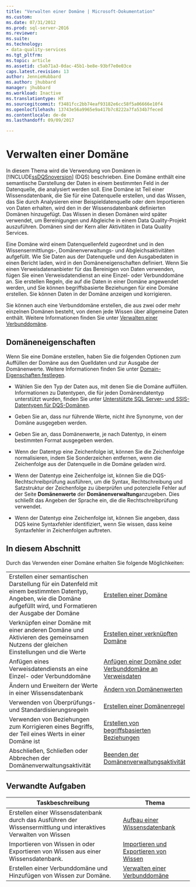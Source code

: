 ```yaml
---
title: "Verwalten einer Domäne | Microsoft-Dokumentation"
ms.custom: 
ms.date: 07/31/2012
ms.prod: sql-server-2016
ms.reviewer: 
ms.suite: 
ms.technology:
- data-quality-services
ms.tgt_pltfrm: 
ms.topic: article
ms.assetid: c5ab71a3-0dac-45b1-be8e-93bf7e0e03ce
caps.latest.revision: 13
author: JennieHubbard
ms.author: jhubbard
manager: jhubbard
ms.workload: Inactive
ms.translationtype: HT
ms.sourcegitcommit: f3481fcc2bb74eaf93182e6cc58f5a06666e10f4
ms.openlocfilehash: 13743e56a9965e9a417b7c8222a7fa534b7feced
ms.contentlocale: de-de
ms.lasthandoff: 09/09/2017

---
```

# <a name="managing-a-domain"></a>Verwalten einer Domäne
  In diesem Thema wird die Verwendung von Domänen in [!INCLUDE[ssDQSnoversion](../includes/ssdqsnoversion-md.md)] (DQS) beschrieben. Eine Domäne enthält eine semantische Darstellung der Daten in einem bestimmten Feld in der Datenquelle, die analysiert werden soll. Eine Domäne ist Teil einer Wissensdatenbank, die Sie für eine Datenquelle erstellen, und das Wissen, das Sie durch Analysieren einer Beispieldatenquelle oder dem Importieren von Daten erhalten, wird den in der Wissensdatenbank definierten Domänen hinzugefügt. Das Wissen in diesen Domänen wird später verwendet, um Bereinigungen und Abgleiche in einem Data Quality-Projekt auszuführen. Domänen sind der Kern aller Aktivitäten in Data Quality Services.  
  
 Eine Domäne wird einem Datenquellenfeld zugeordnet und in den Wissensermittlungs-, Domänenverwaltungs- und Abgleichsaktivitäten aufgefüllt. Wie Sie Daten aus der Datenquelle und den Ausgabedaten in einen Bericht laden, wird in den Domäneneigenschaften definiert. Wenn Sie einen Verweisdatenanbieter für das Bereinigen von Daten verwenden, fügen Sie einen Verweisdatendienst an eine Einzel- oder Verbunddomäne an. Sie erstellen Regeln, die auf die Daten in einer Domäne angewendet werden, und Sie können begriffsbasierte Beziehungen für eine Domäne erstellen. Sie können Daten in der Domäne anzeigen und korrigieren.  
  
 Sie können auch eine Verbunddomäne erstellen, die aus zwei oder mehr einzelnen Domänen besteht, von denen jede Wissen über allgemeine Daten enthält. Weitere Informationen finden Sie unter [Verwalten einer Verbunddomäne](../data-quality-services/managing-a-composite-domain.md).  
  
## <a name="domain-properties"></a>Domäneneigenschaften  
 Wenn Sie eine Domäne erstellen, haben Sie die folgenden Optionen zum Auffüllen der Domäne aus den Quelldaten und zur Ausgabe der Domänenwerte. Weitere Informationen finden Sie unter [Domain-Eigenschaften festlegen](../data-quality-services/set-domain-properties.md).  
  
-   Wählen Sie den Typ der Daten aus, mit denen Sie die Domäne auffüllen. Informationen zu Datentypen, die für jeden Domänendatentyp unterstützt wurden, finden Sie unter [Unterstützte SQL Server- und SSIS-Datentypen für DQS-Domänen](../data-quality-services/supported-sql-server-and-ssis-data-types-for-dqs-domains.md).  
  
-   Geben Sie an, dass nur führende Werte, nicht ihre Synonyme, von der Domäne ausgegeben werden.  
  
-   Geben Sie an, dass Domänenwerte, je nach Datentyp, in einem bestimmten Format ausgegeben werden.  
  
-   Wenn der Datentyp eine Zeichenfolge ist, können Sie die Zeichenfolge normalisieren, indem Sie Sonderzeichen entfernen, wenn die Zeichenfolge aus der Datenquelle in die Domäne geladen wird.  
  
-   Wenn der Datentyp eine Zeichenfolge ist, können Sie die DQS-Rechtschreibprüfung ausführen, um die Syntax, Rechtschreibung und Satzstruktur der Zeichenfolge zu überprüfen und potenzielle Fehler auf der Seite **Domänenwerte** der **Domänenverwaltung**anzugeben. Dies schließt das Angeben der Sprache ein, die die Rechtschreibprüfung verwendet.  
  
-   Wenn der Datentyp eine Zeichenfolge ist, können Sie angeben, dass DQS keine Syntaxfehler identifiziert, wenn Sie wissen, dass keine Syntaxfehler in Zeichenfolgen auftreten.  
  
## <a name="in-this-section"></a>In diesem Abschnitt  
 Durch das Verwenden einer Domäne erhalten Sie folgende Möglichkeiten:  
  
|||  
|-|-|  
|Erstellen einer semantischen Darstellung für ein Datenfeld mit einem bestimmten Datentyp, Angeben, wie die Domäne aufgefüllt wird, und Formatieren der Ausgabe der Domäne|[Erstellen einer Domäne](../data-quality-services/create-a-domain.md)|  
|Verknüpfen einer Domäne mit einer anderen Domäne und Aktivieren des gemeinsamen Nutzens der gleichen Einstellungen und die Werte|[Erstellen einer verknüpften Domäne](../data-quality-services/create-a-linked-domain.md)|  
|Anfügen eines Verweisdatendiensts an eine Einzel- oder Verbunddomäne|[Anfügen einer Domäne oder Verbunddomäne an Verweisdaten](../data-quality-services/attach-domain-or-composite-domain-to-reference-data.md)|  
|Ändern und Erweitern der Werte in einer Wissensdatenbank|[Ändern von Domänenwerten](../data-quality-services/change-domain-values.md)|  
|Verwenden von Überprüfungs- und Standardisierungsregeln|[Erstellen einer Domänenregel](../data-quality-services/create-a-domain-rule.md)|  
|Verwenden von Beziehungen zum Korrigieren eines Begriffs, der Teil eines Werts in einer Domäne ist|[Erstellen von begriffsbasierten Beziehungen](../data-quality-services/create-term-based-relations.md)|  
|Abschließen, Schließen oder Abbrechen der Domänenverwaltungsaktivität|[Beenden der Domänenverwaltungsaktivität](http://msdn.microsoft.com/library/ab6505ad-3090-453b-bb01-58435e7fa7c0)|  
  
## <a name="related-tasks"></a>Verwandte Aufgaben  
  
|Taskbeschreibung|Thema|  
|----------------------|-----------|  
|Erstellen einer Wissensdatenbank durch das Ausführen der Wissensermittlung und interaktives Verwalten von Wissen|[Aufbau einer Wissensdatenbank](../data-quality-services/building-a-knowledge-base.md)|  
|Importieren von Wissen in oder Exportieren von Wissen aus einer Wissensdatenbank.|[Importieren und Exportieren von Wissen](../data-quality-services/importing-and-exporting-knowledge.md)|  
|Erstellen einer Verbunddomäne und Hinzufügen von Wissen zur Domäne.|[Verwalten einer Verbunddomäne](../data-quality-services/managing-a-composite-domain.md)|  
  
  

